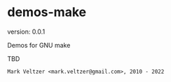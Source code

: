 demos-make
==========

version: 0.0.1

Demos for GNU make

TBD

	Mark Veltzer <mark.veltzer@gmail.com>, 2010 - 2022
